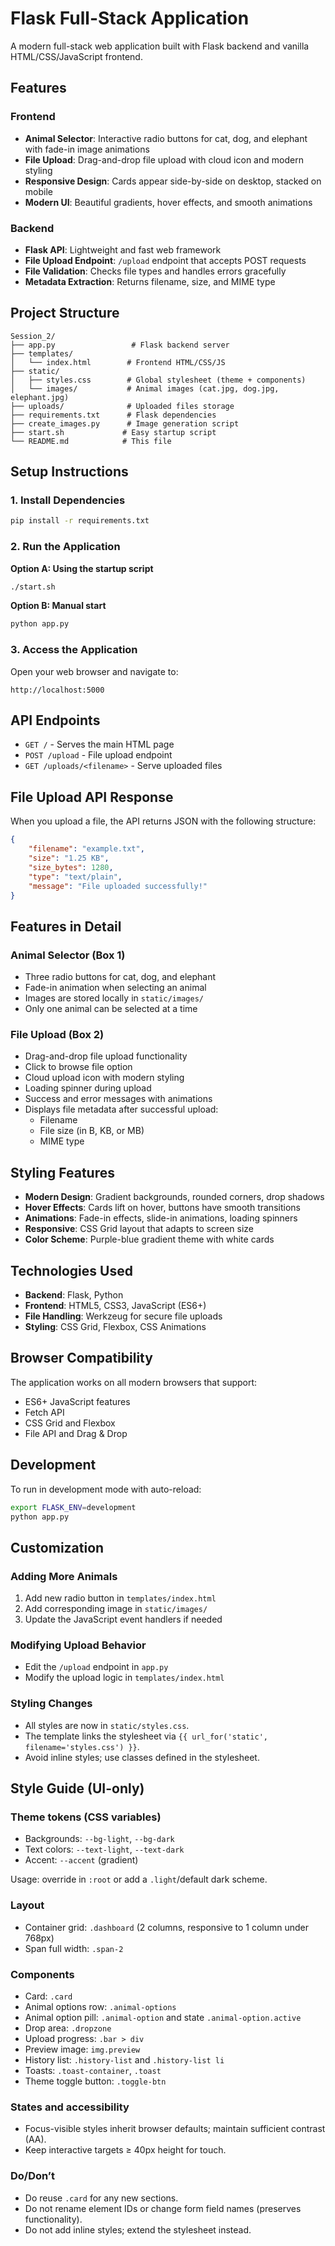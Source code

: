# Flask Full-Stack Application

A modern full-stack web application built with Flask backend and vanilla HTML/CSS/JavaScript frontend.

## Features

### Frontend
- **Animal Selector**: Interactive radio buttons for cat, dog, and elephant with fade-in image animations
- **File Upload**: Drag-and-drop file upload with cloud icon and modern styling
- **Responsive Design**: Cards appear side-by-side on desktop, stacked on mobile
- **Modern UI**: Beautiful gradients, hover effects, and smooth animations

### Backend
- **Flask API**: Lightweight and fast web framework
- **File Upload Endpoint**: `/upload` endpoint that accepts POST requests
- **File Validation**: Checks file types and handles errors gracefully
- **Metadata Extraction**: Returns filename, size, and MIME type

## Project Structure

```
Session_2/
├── app.py                 # Flask backend server
├── templates/
│   └── index.html        # Frontend HTML/CSS/JS
├── static/
│   ├── styles.css        # Global stylesheet (theme + components)
│   └── images/           # Animal images (cat.jpg, dog.jpg, elephant.jpg)
├── uploads/              # Uploaded files storage
├── requirements.txt      # Flask dependencies
├── create_images.py      # Image generation script
├── start.sh             # Easy startup script
└── README.md            # This file
```

## Setup Instructions

### 1. Install Dependencies

```bash
pip install -r requirements.txt
```

### 2. Run the Application

**Option A: Using the startup script**
```bash
./start.sh
```

**Option B: Manual start**
```bash
python app.py
```

### 3. Access the Application

Open your web browser and navigate to:
```
http://localhost:5000
```

## API Endpoints

- `GET /` - Serves the main HTML page
- `POST /upload` - File upload endpoint
- `GET /uploads/<filename>` - Serve uploaded files

## File Upload API Response

When you upload a file, the API returns JSON with the following structure:

```json
{
    "filename": "example.txt",
    "size": "1.25 KB",
    "size_bytes": 1280,
    "type": "text/plain",
    "message": "File uploaded successfully!"
}
```

## Features in Detail

### Animal Selector (Box 1)
- Three radio buttons for cat, dog, and elephant
- Fade-in animation when selecting an animal
- Images are stored locally in `static/images/`
- Only one animal can be selected at a time

### File Upload (Box 2)
- Drag-and-drop file upload functionality
- Click to browse file option
- Cloud upload icon with modern styling
- Loading spinner during upload
- Success and error messages with animations
- Displays file metadata after successful upload:
  - Filename
  - File size (in B, KB, or MB)
  - MIME type

## Styling Features

- **Modern Design**: Gradient backgrounds, rounded corners, drop shadows
- **Hover Effects**: Cards lift on hover, buttons have smooth transitions
- **Animations**: Fade-in effects, slide-in animations, loading spinners
- **Responsive**: CSS Grid layout that adapts to screen size
- **Color Scheme**: Purple-blue gradient theme with white cards

## Technologies Used

- **Backend**: Flask, Python
- **Frontend**: HTML5, CSS3, JavaScript (ES6+)
- **File Handling**: Werkzeug for secure file uploads
- **Styling**: CSS Grid, Flexbox, CSS Animations

## Browser Compatibility

The application works on all modern browsers that support:
- ES6+ JavaScript features
- Fetch API
- CSS Grid and Flexbox
- File API and Drag & Drop

## Development

To run in development mode with auto-reload:

```bash
export FLASK_ENV=development
python app.py
```

## Customization

### Adding More Animals
1. Add new radio button in `templates/index.html`
2. Add corresponding image in `static/images/`
3. Update the JavaScript event handlers if needed

### Modifying Upload Behavior
- Edit the `/upload` endpoint in `app.py`
- Modify the upload logic in `templates/index.html`

### Styling Changes
- All styles are now in `static/styles.css`.
- The template links the stylesheet via `{{ url_for('static', filename='styles.css') }}`.
- Avoid inline styles; use classes defined in the stylesheet.

## Style Guide (UI-only)

### Theme tokens (CSS variables)
- Backgrounds: `--bg-light`, `--bg-dark`
- Text colors: `--text-light`, `--text-dark`
- Accent: `--accent` (gradient)

Usage: override in `:root` or add a `.light`/default dark scheme.

### Layout
- Container grid: `.dashboard` (2 columns, responsive to 1 column under 768px)
- Span full width: `.span-2`

### Components
- Card: `.card`
- Animal options row: `.animal-options`
- Animal option pill: `.animal-option` and state `.animal-option.active`
- Drop area: `.dropzone`
- Upload progress: `.bar > div`
- Preview image: `img.preview`
- History list: `.history-list` and `.history-list li`
- Toasts: `.toast-container`, `.toast`
- Theme toggle button: `.toggle-btn`

### States and accessibility
- Focus-visible styles inherit browser defaults; maintain sufficient contrast (AA).
- Keep interactive targets ≥ 40px height for touch.

### Do/Don’t
- Do reuse `.card` for any new sections.
- Do not rename element IDs or change form field names (preserves functionality).
- Do not add inline styles; extend the stylesheet instead.
